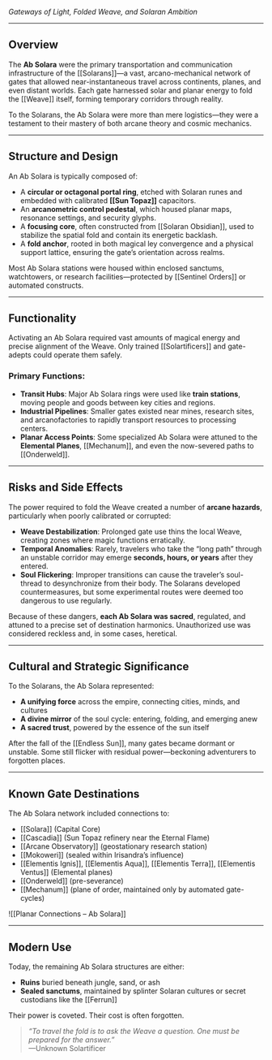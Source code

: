 *Gateways of Light, Folded Weave, and Solaran Ambition*

---

## Overview  
The **Ab Solara** were the primary transportation and communication infrastructure of the [[Solarans]]—a vast, arcano-mechanical network of gates that allowed near-instantaneous travel across continents, planes, and even distant worlds. Each gate harnessed solar and planar energy to fold the [[Weave]] itself, forming temporary corridors through reality.

To the Solarans, the Ab Solara were more than mere logistics—they were a testament to their mastery of both arcane theory and cosmic mechanics.

---

## Structure and Design  
An Ab Solara is typically composed of:

- A **circular or octagonal portal ring**, etched with Solaran runes and embedded with calibrated **[[Sun Topaz]]** capacitors.
- An **arcanometric control pedestal**, which housed planar maps, resonance settings, and security glyphs.
- A **focusing core**, often constructed from [[Solaran Obsidian]], used to stabilize the spatial fold and contain its energetic backlash.
- A **fold anchor**, rooted in both magical ley convergence and a physical support lattice, ensuring the gate’s orientation across realms.

Most Ab Solara stations were housed within enclosed sanctums, watchtowers, or research facilities—protected by [[Sentinel Orders]] or automated constructs.

---

## Functionality  

Activating an Ab Solara required vast amounts of magical energy and precise alignment of the Weave. Only trained [[Solartificers]] and gate-adepts could operate them safely.

### Primary Functions:

- **Transit Hubs**: Major Ab Solara rings were used like **train stations**, moving people and goods between key cities and regions.
- **Industrial Pipelines**: Smaller gates existed near mines, research sites, and arcanofactories to rapidly transport resources to processing centers.
- **Planar Access Points**: Some specialized Ab Solara were attuned to the **Elemental Planes**, [[Mechanum]], and even the now-severed paths to [[Onderweld]].

---

## Risks and Side Effects  

The power required to fold the Weave created a number of **arcane hazards**, particularly when poorly calibrated or corrupted:

- **Weave Destabilization**: Prolonged gate use thins the local Weave, creating zones where magic functions erratically.
- **Temporal Anomalies**: Rarely, travelers who take the “long path” through an unstable corridor may emerge **seconds, hours, or years** after they entered.
- **Soul Flickering**: Improper transitions can cause the traveler’s soul-thread to desynchronize from their body. The Solarans developed countermeasures, but some experimental routes were deemed too dangerous to use regularly.

Because of these dangers, **each Ab Solara was sacred**, regulated, and attuned to a precise set of destination harmonics. Unauthorized use was considered reckless and, in some cases, heretical.

---

## Cultural and Strategic Significance  

To the Solarans, the Ab Solara represented:

- **A unifying force** across the empire, connecting cities, minds, and cultures
- **A divine mirror** of the soul cycle: entering, folding, and emerging anew
- **A sacred trust**, powered by the essence of the sun itself

After the fall of the [[Endless Sun]], many gates became dormant or unstable. Some still flicker with residual power—beckoning adventurers to forgotten places.

---

## Known Gate Destinations  

The Ab Solara network included connections to:

- [[Solara]] (Capital Core)
- [[Cascadia]] (Sun Topaz refinery near the Eternal Flame)
- [[Arcane Observatory]] (geostationary research station)
- [[Mokoweri]] (sealed within Irisandra’s influence)
- [[Elementis Ignis]], [[Elementis Aqua]], [[Elementis Terra]], [[Elementis Ventus]] (Elemental planes)
- [[Onderweld]] (pre-severance)
- [[Mechanum]] (plane of order, maintained only by automated gate-cycles)

![[Planar Connections – Ab Solara]]

---

## Modern Use  

Today, the remaining Ab Solara structures are either:

- **Ruins** buried beneath jungle, sand, or ash
- **Sealed sanctums**, maintained by splinter Solaran cultures or secret custodians like the [[Ferrun]]

Their power is coveted. Their cost is often forgotten.

> _“To travel the fold is to ask the Weave a question. One must be prepared for the answer.”_  
> —Unknown Solartificer
